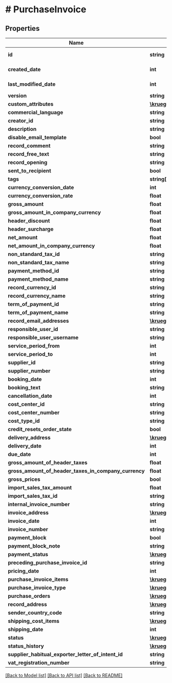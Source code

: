 # # PurchaseInvoice

## Properties

Name | Type | Description | Notes
------------ | ------------- | ------------- | -------------
**id** | **string** |  | [optional] [readonly]
**created_date** | **int** |  | [optional] [readonly]
**last_modified_date** | **int** |  | [optional] [readonly]
**version** | **string** |  | [optional]
**custom_attributes** | [**\kruegge82\weclapp\Model\CustomAttribute[]**](CustomAttribute.md) |  | [optional]
**commercial_language** | **string** |  | [optional]
**creator_id** | **string** |  | [optional]
**description** | **string** |  | [optional]
**disable_email_template** | **bool** |  | [optional]
**record_comment** | **string** |  | [optional]
**record_free_text** | **string** |  | [optional]
**record_opening** | **string** |  | [optional]
**sent_to_recipient** | **bool** |  | [optional]
**tags** | **string[]** |  | [optional]
**currency_conversion_date** | **int** |  | [optional]
**currency_conversion_rate** | **float** |  | [optional]
**gross_amount** | **float** |  | [optional]
**gross_amount_in_company_currency** | **float** |  | [optional]
**header_discount** | **float** |  | [optional]
**header_surcharge** | **float** |  | [optional]
**net_amount** | **float** |  | [optional]
**net_amount_in_company_currency** | **float** |  | [optional]
**non_standard_tax_id** | **string** |  | [optional]
**non_standard_tax_name** | **string** |  | [optional]
**payment_method_id** | **string** |  | [optional]
**payment_method_name** | **string** |  | [optional]
**record_currency_id** | **string** |  | [optional]
**record_currency_name** | **string** |  | [optional]
**term_of_payment_id** | **string** |  | [optional]
**term_of_payment_name** | **string** |  | [optional]
**record_email_addresses** | [**\kruegge82\weclapp\Model\EmailAddresses**](EmailAddresses.md) |  | [optional]
**responsible_user_id** | **string** |  | [optional]
**responsible_user_username** | **string** |  | [optional]
**service_period_from** | **int** |  | [optional]
**service_period_to** | **int** |  | [optional]
**supplier_id** | **string** |  | [optional]
**supplier_number** | **string** |  | [optional]
**booking_date** | **int** |  | [optional]
**booking_text** | **string** |  | [optional]
**cancellation_date** | **int** |  | [optional]
**cost_center_id** | **string** |  | [optional]
**cost_center_number** | **string** |  | [optional]
**cost_type_id** | **string** |  | [optional]
**credit_resets_order_state** | **bool** |  | [optional]
**delivery_address** | [**\kruegge82\weclapp\Model\RecordAddress**](RecordAddress.md) |  | [optional]
**delivery_date** | **int** |  | [optional]
**due_date** | **int** |  | [optional]
**gross_amount_of_header_taxes** | **float** |  | [optional]
**gross_amount_of_header_taxes_in_company_currency** | **float** |  | [optional]
**gross_prices** | **bool** |  | [optional]
**import_sales_tax_amount** | **float** |  | [optional]
**import_sales_tax_id** | **string** |  | [optional]
**internal_invoice_number** | **string** |  | [optional]
**invoice_address** | [**\kruegge82\weclapp\Model\RecordAddress**](RecordAddress.md) |  | [optional]
**invoice_date** | **int** |  | [optional]
**invoice_number** | **string** |  | [optional]
**payment_block** | **bool** |  | [optional]
**payment_block_note** | **string** |  | [optional]
**payment_status** | [**\kruegge82\weclapp\Model\PaymentStatus**](PaymentStatus.md) |  | [optional]
**preceding_purchase_invoice_id** | **string** |  | [optional]
**pricing_date** | **int** |  | [optional]
**purchase_invoice_items** | [**\kruegge82\weclapp\Model\PurchaseInvoiceItem[]**](PurchaseInvoiceItem.md) |  | [optional]
**purchase_invoice_type** | [**\kruegge82\weclapp\Model\PurchaseInvoiceType**](PurchaseInvoiceType.md) |  | [optional]
**purchase_orders** | [**\kruegge82\weclapp\Model\OnlyId[]**](OnlyId.md) |  | [optional]
**record_address** | [**\kruegge82\weclapp\Model\RecordAddress**](RecordAddress.md) |  | [optional]
**sender_country_code** | **string** |  | [optional]
**shipping_cost_items** | [**\kruegge82\weclapp\Model\PurchaseInvoiceShippingCostItem[]**](PurchaseInvoiceShippingCostItem.md) |  | [optional]
**shipping_date** | **int** |  | [optional]
**status** | [**\kruegge82\weclapp\Model\PurchaseInvoiceStatusType**](PurchaseInvoiceStatusType.md) |  | [optional]
**status_history** | [**\kruegge82\weclapp\Model\PurchaseInvoiceStatusHistory[]**](PurchaseInvoiceStatusHistory.md) |  | [optional]
**supplier_habitual_exporter_letter_of_intent_id** | **string** |  | [optional]
**vat_registration_number** | **string** |  | [optional]

[[Back to Model list]](../../README.md#models) [[Back to API list]](../../README.md#endpoints) [[Back to README]](../../README.md)
